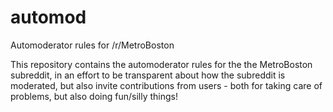 # automod
Automoderator rules for /r/MetroBoston

This repository contains the automoderator rules for the the MetroBoston subreddit, in an effort to be transparent about how the subreddit is moderated, but also invite contributions from users - both for taking care of problems, but also doing fun/silly things!
